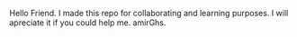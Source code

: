 Hello Friend.
I made this repo for collaborating and learning purposes.
I will apreciate it if you could help me.
amirGhs.
